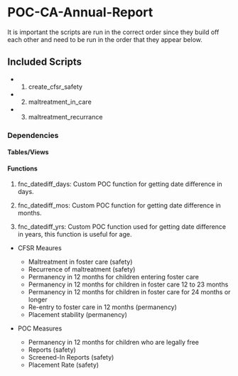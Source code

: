 # POC-CA-Annual-Report
It is important the scripts are run in the correct order since they build off each other and need to be run in the order that they appear below.

## Included Scripts

- 1. create_cfsr_safety
- 2. maltreatment_in_care
- 3. maltreatment_recurrance

### Dependencies

#### Tables/Views



#### Functions

1. fnc_datediff_days: Custom POC function for getting date difference in days.

2. fnc_datediff_mos: Custom POC function for getting date difference in months.

3. fnc_datediff_yrs: Custom POC function used for getting date difference in years, this function is useful for age.



- CFSR Meaures

    - Maltreatment in foster care (safety)
    - Recurrence of maltreatment (safety)
    - Permanency in 12 months for children entering foster care
    - Permanency in 12 months for children in foster care 12 to 23 months
    - Permanency in 12 months for children in foster care for 24 months or longer
    - Re-entry to foster care in 12 months (permanency)
    - Placement stability (permanency)

- POC Measures
    
    - Permanency in 12 months for children who are legally free
    - Reports (safety)
    - Screened-In Reports (safety)
    - Placement Rate (safety)
    